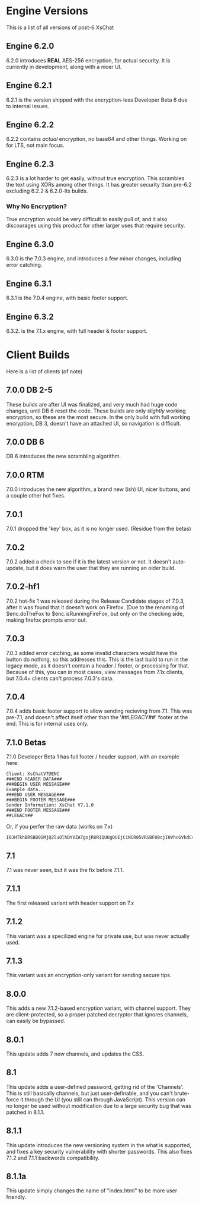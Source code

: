 # Engine Versions
This is a list of all versions of post-6 XsChat
## Engine 6.2.0
6.2.0 introduces **REAL** AES-256 encryption, for actual security. It is currently in development, along with a nicer UI.
## Engine 6.2.1
6.2.1 is the version shipped with the encryption-less Developer Beta 6 due to internal issues.
## Engine 6.2.2
6.2.2 contains *actual* encryption, no base64 and other things.
Working on for LTS, not main focus.
## Engine 6.2.3
6.2.3 is a lot harder to get easily, without true encryption. This scrambles the text using XORs among other things. It has greater security than pre-6.2 excluding 6.2.2 & 6.2.0-lts builds.
### Why No Encryption?
True encryption would be very difficult to easily pull of, and it also discourages using this product for other larger uses that require security.
## Engine 6.3.0
6.3.0 is the 7.0.3 engine, and introduces a few minor changes, including error catching.
## Engine 6.3.1
6.3.1 is the 7.0.4 engine, with basic footer support.
## Engine 6.3.2
6.3.2. is the 7.1.x engine, with full header & footer support.
# Client Builds
Here is a list of clients (of note)
## 7.0.0 DB 2-5
These builds are after UI was finalized, and very much had huge code changes, until DB 6 reset the code. These builds are only *slightly* working encryption, so these are the most secure. In the only build with full working encryption, DB 3, doesn't have an attached UI, so navigation is difficult.
## 7.0.0 DB 6
DB 6 introduces the new scrambling algorithm.
## 7.0.0 RTM
7.0.0 introduces the new algorithm, a brand new (ish) UI, nicer buttons, and a couple other hot fixes.
## 7.0.1
7.0.1 dropped the 'key' box, as it is no longer used. (Residue from the betas)
## 7.0.2
7.0.2 added a check to see if it is the latest version or not. It doesn't auto-update, but it does warn the user that they are running an older build.
## 7.0.2-hf1
7.0.2 hot-fix 1 was released during the Release Candidate stages of 7.0.3, after it was found that it doesn't work on Firefox. (Due to the renaming of $enc.doTheFox to $enc.isRunningFireFox, but only on the checking side, making firefox prompts error out.
## 7.0.3
7.0.3 added error catching, as some invalid characters would have the button do nothing, so this addresses this. This is the last build to run in the legacy mode, as it doesn't contain a header / footer, or processing for that. Because of this, you can in most cases, view messages from 7.1x clients, but 7.0.4+ clients can't process 7.0.3's data.
## 7.0.4
7.0.4 adds basic footer support to allow sending recieving from 7.1. This was pre-7.1, and doesn't affect itself other than the '##LEGACY##' footer at the end. This is for internal uses only.
## 7.1.0 Betas
7.1.0 Developer Beta 1 has full footer / header support, with an example here:

```###BEGIN HEADER DATA ###
Client: XsChatV7@ENC
###END HEADER DATA###
###BEGIN USER MESSAGE###
Example data...
###END USER MESSAGE###
###BEGIN FOOTER MESSAGE###
Sender Information: XsChat V7.1.0
###END FOOTER MESSAGE###
##LEGACY##
```

Or, if you perfer the raw data (works on 7.x) 
```
I0JHTkhBRSBBQSMjQ2luOlhDYVZATgojRURIQUUgQUEjCiNCR05VRSBFU0cjI0VhcGVkdC4uIyNOIFNSTVNBRSMKI0JHTkZPRSBFU0cjI1NuZSBub210bzpYQ2EgNzEwIyNOIE9UUk1TQUUjCiNFQVkjIyNFSSBFRFJEVCAjCmxldCBzaHQ3RUMjI04gRURSRFQjIyMjRUkgU1JNU0FFIwp4bWwgYWEuCiNFRFVFIEVTRyMjIyNFSSBPVFJNU0FFIwplZHJJZnJhaW4gc2h0Vi4uCiNFREZPRSBFU0cjIyNMR0Mj
```
## 7.1
7.1 was never seen, but it was the fix before 7.1.1.
## 7.1.1
The first released variant with header support on 7.x
## 7.1.2
This variant was a specilized engine for private use, but was never actually used.
## 7.1.3
This variant was an encryption-only variant for sending secure tips.
## 8.0.0
This adds a new 7.1.2-based encryption variant, with channel support. They are client-protected, so a proper patched decryptor that ignores channels, can easily be bypassed.
## 8.0.1
This update adds 7 new channels, and updates the CSS.
## 8.1
This update adds a user-defined password, getting rid of the 'Channels'. This is still basically channels, but just user-definable, and you can't brute-force it through the UI (you still can through JavaScript). This version can no longer be used without modification due to a large security bug that was patched in 8.1.1.
## 8.1.1
This update introduces the new versioning system in the what is supported, and fixes a key security vulnerability with shorter passwords. This also fixes 7.1.2 and 7.1.1 backwords compatibility.
## 8.1.1a
This update simply changes the name of "index.html" to be more user friendly.
